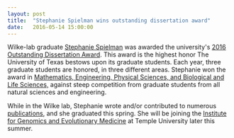 ```yaml
---
layout: post
title:  "Stephanie Spielman wins outstanding dissertation award"
date:   2016-05-14 15:00:00
---
```

Wilke-lab graduate [Stephanie Spielman](http://sjspielman.org/) was awarded the university's [2016 Outstanding Dissertation Award](https://twitter.com/texas_IB/status/729844233411035136). This award is the highest honor The University of Texas bestows upon its graduate students. Each year, three graduate students are honored, in three different areas. Stephanie won the award in [Mathematics, Engineering, Physical Sciences, and Biological and Life Sciences,](http://gradschool.utexas.edu/finances/awards/outstanding-dissertation-award) against steep competition from graduate students from all natural sciences and engineering.

While in the Wilke lab, Stephanie wrote and/or contributed to numerous [publications](http://wilkelab.org/publications/), and she graduated this spring. She will be joining the [Institute for Genomics and Evolutionary Medicine](http://igem.temple.edu/) at Temple University later this summer.
